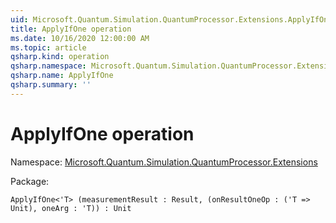 ```yaml
---
uid: Microsoft.Quantum.Simulation.QuantumProcessor.Extensions.ApplyIfOne
title: ApplyIfOne operation
ms.date: 10/16/2020 12:00:00 AM
ms.topic: article
qsharp.kind: operation
qsharp.namespace: Microsoft.Quantum.Simulation.QuantumProcessor.Extensions
qsharp.name: ApplyIfOne
qsharp.summary: ''
---
```


# ApplyIfOne operation

Namespace: [Microsoft.Quantum.Simulation.QuantumProcessor.Extensions](xref:Microsoft.Quantum.Simulation.QuantumProcessor.Extensions)

Package: [](https://nuget.org/packages/)




```Q#
ApplyIfOne<'T> (measurementResult : Result, (onResultOneOp : ('T => Unit), oneArg : 'T)) : Unit
```
